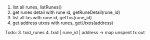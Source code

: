 1. list all runes, listRunes()
2. get runes detail with rune id, getRuneDetail(rune_id)
3. list all txs with rune id, getTxs(rune_id)
4. get address utxos with runes, getUtxos(address)

Todo:
3. txid_runes
4. txid | rune_id | address -> map unspent tx out